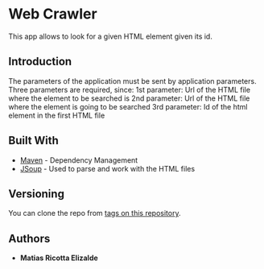# Web Crawler

This app allows to look for a given HTML element given its id.

## Introduction

The parameters of the application must be sent by application parameters.
Three parameters are required, since:
1st parameter: Url of the HTML file where the element to be searched is
2nd parameter: Url of the HTML file where the element is going to be searched
3rd parameter: Id of the html element in the first HTML file

## Built With

* [Maven](https://maven.apache.org/) - Dependency Management
* [JSoup](https://jsoup.org/) - Used to parse and work with the HTML files

## Versioning

You can clone the repo from [tags on this repository](https://github.com/Matias23/web-crawler.git). 

## Authors

* **Matias Ricotta Elizalde**